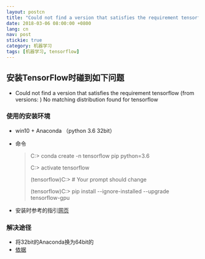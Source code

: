 ```yaml
---
layout: postcn
title: "Could not find a version that satisfies the requirement tensorflow (from versions: ) "
date: 2018-03-06 08:00:00 +0800
lang: cn
nav: post
stickie: true 
category: 机器学习
tags: [机器学习, tensorflow]
---
```

## 安装TensorFlow时碰到如下问题

*   Could not find a version that satisfies the requirement tensorflow (from versions: ) No matching distribution found for tensorflow

### 使用的安装环境

*   win10 + Anaconda （python 3.6 32bit）
*   命令
    
    > C:> conda create -n tensorflow pip python=3.6
    > 
    > C:> activate tensorflow
    > 
    > (tensorflow)C:> # Your prompt should change
    > 
    > (tensorflow)C:> pip install --ignore-installed --upgrade tensorflow-gpu

*   安装时参考的指引[网页][1]

### 解决途径

*   将32bit的Anaconda换为64bit的
*   [依据][2]

 [1]: https://www.tensorflow.org/install/install_windows
 [2]: https://stackoverflow.com/questions/40884668/installing-tensorflow-on-windows-python-3-6-x